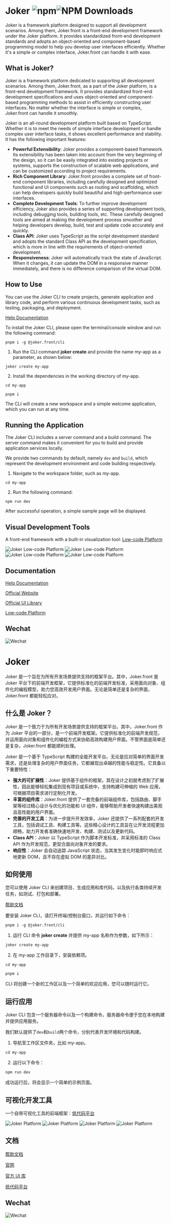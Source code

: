# Joker ![npm](https://img.shields.io/npm/v/%40joker.front%2Fcore)![NPM Downloads](https://img.shields.io/npm/dw/%40joker.front%2Fcore)

Joker is a framework platform designed to support all development scenarios. Among them, Joker.front is a front-end development framework under the Joker platform. It provides standardized front-end development standards and adopts an object-oriented and component-based programming model to help you develop user interfaces efficiently. Whether it's a simple or complex interface, Joker.front can handle it with ease.

## What is Joker?

Joker is a framework platform dedicated to supporting all development scenarios. Among them, Joker.front, as a part of the Joker platform, is a front-end development framework. It provides standardized front-end development specifications and uses object-oriented and component-based programming methods to assist in efficiently constructing user interfaces. No matter whether the interface is simple or complex, Joker.front can handle it smoothly.

Joker is an all-round development platform built based on TypeScript. Whether it is to meet the needs of simple interface development or handle complex user interface tasks, it shows excellent performance and stability. It has the following important features:

-   **Powerful Extensibility**: Joker provides a component-based framework. Its extensibility has been taken into account from the very beginning of the design, so it can be easily integrated into existing projects or systems, supports the construction of scalable web applications, and can be customized according to project requirements.
-   **Rich Component Library**: Joker.front provides a complete set of front-end component libraries, including carefully designed and optimized functional and UI components such as routing and scaffolding, which can help developers quickly build beautiful and high-performance user interfaces.
-   **Complete Development Tools**: To further improve development efficiency, Joker also provides a series of supporting development tools, including debugging tools, building tools, etc. These carefully designed tools are aimed at making the development process smoother and helping developers develop, build, test and update code accurately and quickly.
-   **Class API**: Joker uses TypeScript as the script development standard and adopts the standard Class API as the development specification, which is more in line with the requirements of object-oriented development.
-   **Responsiveness**: Joker will automatically track the state of JavaScript. When it changes, it can update the DOM in a responsive manner immediately, and there is no difference comparison of the virtual DOM.

## How to Use

You can use the Joker CLI to create projects, generate application and library code, and perform various continuous development tasks, such as testing, packaging, and deployment.

[Help Documentation](https://front.jokers.pub)

To install the Joker CLI, please open the terminal/console window and run the following command:

```
pnpm i -g @joker.front/cli
```

1. Run the CLI command **joker create** and provide the name my-app as a parameter, as shown below:

```
joker create my-app
```

2. Install the dependencies in the working directory of my-app.

```
cd my-app

pnpm i
```

The CLI will create a new workspace and a simple welcome application, which you can run at any time.

## Running the Application

The Joker CLI includes a server command and a build command. The server command makes it convenient for you to build and provide application services locally.

We provide two commands by default, namely `dev` and `build`, which represent the development environment and code building respectively.

1. Navigate to the workspace folder, such as my-app.

```
cd my-app
```

2. Run the following command:

```
npm run dev
```

After successful operation, a simple sample page will be displayed.

## Visual Development Tools

A front-end framework with a built-in visualization tool: [Low-code Platform](https://lowcode.jokers.pub)

![Joker Low-code Platform](https://gitee.com/joker_pub/joker-front-core/raw/main/readme/img4.png)
![Joker Low-code Platform](https://gitee.com/joker_pub/joker-front-core/raw/main/readme/img2.png)
![Joker Low-code Platform](https://gitee.com/joker_pub/joker-front-core/raw/main/readme/img1.jpg)
![Joker Low-code Platform](https://gitee.com/joker_pub/joker-front-core/raw/main/readme/img3.jpg)

## Documentation

[Help Documentation](https://front.jokers.pub)

[Official Website](https://front.jokers.pub)

[Official UI Library](https://ui.jokers.pub)

[Low-code Platform](https://jokers.pub)

## Wechat

![Wechat](https://gitee.com/joker_pub/joker-front-core/raw/main/readme/Wechat.jpg)

# Joker

Joker 是一个旨在为所有开发场景提供支持的框架平台。其中，Joker.front 是 Joker 平台下的前端开发框架，它提供标准化的前端开发标准，采用面向对象、组件化的编程模型，助力您高效开发用户界面。无论是简单还是复杂的界面，Joker.front 都能轻松应对。

## 什么是 Joker？

Joker 是一个致力于为所有开发场景提供支持的框架平台。其中，Joker.front 作为 Joker 平台的一部分，是一个前端开发框架。它提供标准化的前端开发规范，并运用面向对象和组件化的编程方式来协助高效构建用户界面。不管界面是简单还是复杂，Joker.front 都能顺利处理。

Joker 是一个基于 TypeScript 构建的全能开发平台。无论是应对简单的界面开发需求，还是处理复杂的用户界面任务，它都展现出卓越的性能与稳定性。它具备以下重要特性：

-   **强大的可扩展性**：Joker 提供基于组件的框架。其在设计之初就考虑到了扩展性，因此能够轻松集成到现有项目或系统中，支持构建可伸缩的 Web 应用，可根据项目需求进行定制化开发。
-   **丰富的组件库**：Joker.front 提供了一套完备的前端组件库，包括路由、脚手架等经过精心设计与优化的功能和 UI 组件，能够帮助开发者快速构建出美观且高性能的用户界面。
-   **完善的开发工具**：为进一步提升开发效率，Joker 还提供了一系列配套的开发工具，包括调试工具、构建工具等。这些精心设计的工具旨在让开发流程更加顺畅，助力开发者准确快速地开发、构建、测试以及更新代码。
-   **Class API**：Joker 以 TypeScript 作为脚本开发标准，并采用标准的 Class API 作为开发规范，更契合面向对象开发的要求。
-   **响应性**：Joker 会自动追踪 JavaScript 状态，当其发生变化时能即时响应式地更新 DOM，且不存在虚拟 DOM 的差异对比。

## 如何使用

您可以使用 Joker CLI 来创建项目、生成应用和库代码，以及执行各类持续开发任务，如测试、打包和部署。

[帮助文档](https://front.jokers.pub)

要安装 Joker CLI，请打开终端/控制台窗口，并运行如下命令：

```
pnpm i -g @joker.front/cli
```

1. 运行 CLI 命令 **joker create** 并提供 my-app 名称作为参数，如下所示：

```
joker create my-app
```

2. 在 my-app 工作目录下，安装依赖项。

```
cd my-app

pnpm i
```

CLI 将创建一个新的工作区以及一个简单的欢迎应用，您可以随时运行它。

## 运行应用

Joker CLI 包含一个服务器命令以及一个构建命令，服务器命令便于您在本地构建并提供应用服务。

我们默认提供了`dev`和`build`两个命令，分别代表开发环境和代码构建。

1. 导航至工作区文件夹，比如 my-app。

```
cd my-app
```

2. 运行以下命令：

```
npm run dev
```

成功运行后，将会显示一个简单的示例页面。

## 可视化开发工具

一个自带可视化工具的前端框架：[低代码平台](https://lowcode.jokers.pub)

![Joker Platform](https://gitee.com/joker_pub/joker-front-core/raw/main/readme/img4.png)
![Joker Platform](https://gitee.com/joker_pub/joker-front-core/raw/main/readme/img2.png)
![Joker Platform](https://gitee.com/joker_pub/joker-front-core/raw/main/readme/img1.jpg)
![Joker Platform](https://gitee.com/joker_pub/joker-front-core/raw/main/readme/img3.jpg)

## 文档

[帮助文档](https://front.jokers.pub)

[官网](https://front.jokers.pub)

[官方 UI 库](https://ui.jokers.pub)

[低代码平台](https://jokers.pub)

## Wechat

![Wechat](https://gitee.com/joker_pub/joker-front-core/raw/main/readme/Wechat.jpg)
